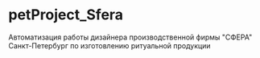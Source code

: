 # petProject_Sfera
Автоматизация работы дизайнера производственной фирмы "СФЕРА" Санкт-Петербург по изготовлению ритуальной продукции

